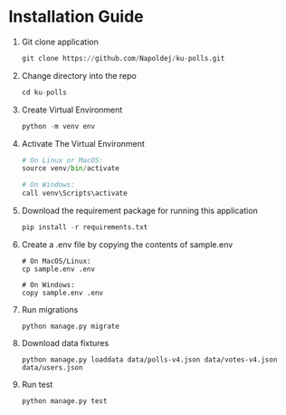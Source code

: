 # Installation Guide
1. Git clone application
    ```python
    git clone https://github.com/Napoldej/ku-polls.git

    ```
2. Change directory into the repo
    ```python
    cd ku-polls
    ```

3. Create Virtual Environment
    ``` python
    python -m venv env
    ```


4. Activate The Virtual Environment
    ```python
    # On Linux or MacOS:
    source venv/bin/activate

    # On Windows:
    call venv\Scripts\activate
    ```

5. Download the requirement package for running this application
    ```python
    pip install -r requirements.txt
    ```

6. Create a .env file by copying the contents of sample.env
    ```
    # On MacOS/Linux:
    cp sample.env .env

    # On Windows:
    copy sample.env .env
    ```


7. Run migrations
    ```
    python manage.py migrate
    ```
8. Download data fixtures
    ```
    python manage.py loaddata data/polls-v4.json data/votes-v4.json data/users.json
    
    ```

9. Run test
    ```
    python manage.py test
    ```
